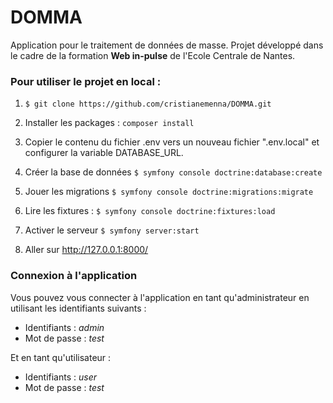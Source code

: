 # DOMMA

Application pour le traitement de données de masse.
Projet développé dans le cadre de la formation <b>Web in-pulse</b> de l'Ecole Centrale de Nantes.

### Pour utiliser le projet en local :

1. `$ git clone https://github.com/cristianemenna/DOMMA.git`

2. Installer les packages : `composer install`

3. Copier le contenu du fichier .env vers un nouveau fichier ".env.local" et configurer la variable DATABASE_URL.

4. Créer la base de données `$ symfony console doctrine:database:create`

5. Jouer les migrations `$ symfony console doctrine:migrations:migrate`

6. Lire les fixtures : `$ symfony console doctrine:fixtures:load` 

7. Activer le serveur `$ symfony server:start`

8. Aller sur http://127.0.0.1:8000/

### Connexion à l'application

Vous pouvez vous connecter à l'application en tant qu'administrateur en utilisant les identifiants suivants :

- Identifiants : *admin*
- Mot de passe : *test*

Et en tant qu'utilisateur :

- Identifiants : *user*
- Mot de passe : *test*



